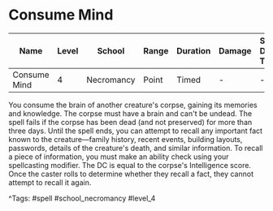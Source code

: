 # Consume Mind

| Name | Level | School | Range | Duration | Damage | Save DC & Type |
|------|-------|--------|-------|----------|--------|----------------|
| Consume Mind | 4 | Necromancy | Point | Timed | - | - |

You consume the brain of another creature's corpse, gaining its memories and knowledge. The corpse must have a brain and can't be undead. The spell fails if the corpse has been dead (and not preserved) for more than three days. Until the spell ends, you can attempt to recall any important fact known to the creature—family history, recent events, building layouts, passwords, details of the creature's death, and similar information. To recall a piece of information, you must make an ability check using your spellcasting modifier. The DC is equal to the corpse's Intelligence score. Once the caster rolls to determine whether they recall a fact, they cannot attempt to recall it again.

^Tags: #spell #school_necromancy #level_4